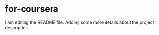 # for-coursera
I am editing the README file. Adding some more details about the project description.

